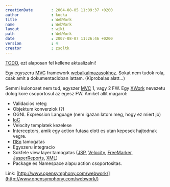 ```yaml
---
creationDate        : 2004-08-05 11:09:37 +0200 
author              : kocka 
title               : WebWork 
name                : WebWork 
layout              : wiki 
path                : WebWork 
date                : 2007-08-07 11:26:46 +0200 
version             : 4 
creator             : zsoltk 
---
```

[TODO](TODO.html), ezt alaposan fel kellene aktualizalni!

Egy egyszeru [MVC](MVC.html) framework [webalkalmazasokhoz](webapp.html). Sokat nem tudok rola, csak amit a dokumentacioban lattam. (Kiprobalas alatt...)

Semmi kulonoset nem tud, egyszer [MVC](MVC.html) 1, vagy 2 FW. Egy [XWork](Missing.html) nevezetu dolog kore csoportosul az egesz FW. Amiket allit magarol:

*   Validacios reteg
*   Objektum konverziok (?)
*   OGNL Expression Language (nem igazan latom meg, hogy ez miert jo)
*   [IoC](ioc.html)
*   Velocity templatek kezelese
*   Interceptors, amik egy action futasa elott es utan kepesek hajtodnak vegre.
*   [I18n](i18n.html) tamogatas
*   Egyszeru integracio
*   Sokfele view layer tamogatas ([JSP](JSP.html), [Velocity](Velocity.html), [FreeMarker](FreeMarker.html), [JasperReports](jasperreports.html), [XML](XML.html))
*   Package es Namespace alapu action csoportositas.

Link: [http://www.opensymphony.com/webwork/](http://www.opensymphony.com/webwork/)


